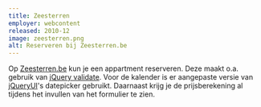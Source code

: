 ```yaml
---
title: Zeesterren
employer: webcontent
released: 2010-12
image: zeesterren.png
alt: Reserveren bij Zeesterren.be
---
```


Op [Zeesterren.be](http://www.zeesterren.be/) kun je een appartment reserveren.
Deze maakt o.a. gebruik van [jQuery validate](https://jqueryvalidation.org).
Voor de kalender is er aangepaste versie van [jQueryUI](http://ui.jquery.com)'s datepicker gebruikt.
Daarnaast krijg je de prijsberekening al tijdens het invullen van het formulier te zien.
